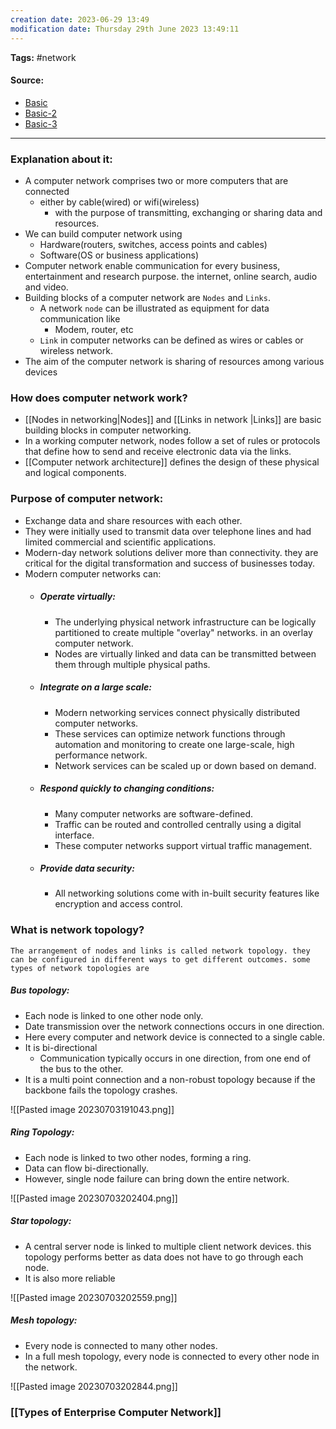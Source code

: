 ```yaml
---
creation date: 2023-06-29 13:49
modification date: Thursday 29th June 2023 13:49:11
---
```


**Tags:** #network 

#### Source:

* [Basic](https://www.ibm.com/topics/networking)
* [Basic-2](https://learn.microsoft.com/en-us/training/modules/network-fundamentals/2-network-types-topologies)
* [Basic-3](https://aws.amazon.com/what-is/computer-networking/)

--------------------------------------

### Explanation about it:

* A computer network comprises two or more computers that are connected
	* either by cable(wired) or wifi(wireless)
		* with the purpose of transmitting, exchanging or sharing data and resources.
* We can build computer network using 
	* Hardware(routers, switches, access points and cables)
	* Software(OS or business applications)
* Computer network enable communication for every business, entertainment and research purpose. the internet, online search, audio and video.
* Building blocks of a computer network are `Nodes` and `Links`.
	* A network `node` can be illustrated as equipment for data communication like
		* Modem, router, etc
	* `Link` in computer networks can be defined as wires or cables or wireless network.
* The aim of the computer network is sharing of resources among various devices

### How does computer network work?

* [[Nodes in networking|Nodes]] and [[Links in network |Links]] are basic building blocks in computer networking. 
* In a working computer network, nodes follow a set of rules or protocols that define how to send and receive electronic data via the links.
* [[Computer network architecture]] defines the design of these physical and logical components.

### Purpose of computer network:

* Exchange data and share resources with each other.
* They were initially used to transmit data over telephone lines and had limited commercial and scientific applications.
* Modern-day network solutions deliver more than connectivity. they are critical for the digital transformation and success of businesses today.
* Modern computer networks can:
	* ##### Operate virtually:
		* The underlying physical network infrastructure can be logically partitioned to create multiple "overlay" networks. in an overlay computer network.
		* Nodes are virtually linked and data can be transmitted between them through multiple physical paths.
	* ##### Integrate on a large scale:
		* Modern networking services connect physically distributed computer networks.
		* These services can optimize network functions through automation and monitoring to create one large-scale, high performance network.
		* Network services can be scaled up or down based on demand.
	* ##### Respond quickly to changing conditions:
		* Many computer networks are software-defined.
		* Traffic can be routed and controlled centrally using a digital interface.
		* These computer networks support virtual traffic management.
	* ##### Provide data security:
		* All networking solutions come with in-built security features like encryption and access control.


### What is network topology?

	The arrangement of nodes and links is called network topology. they can be configured in different ways to get different outcomes. some types of network topologies are

##### Bus topology:
* Each node is linked to one other node only.
* Date transmission over the network connections occurs in one direction.
* Here every computer and network device is connected to a single cable.
* It is bi-directional
	* Communication typically occurs in one direction, from one end of the bus to the other.
* It is a multi point connection and a non-robust topology because if the backbone fails the topology crashes.



![[Pasted image 20230703191043.png]]


##### Ring Topology:
* Each node is linked to two other nodes, forming a ring.
* Data can flow bi-directionally.
* However, single node failure can bring down the entire network.

![[Pasted image 20230703202404.png]]


##### Star topology:
* A central server node is linked to multiple client network devices. this topology performs better as data does not have to go through each node.
* It is also more reliable


![[Pasted image 20230703202559.png]]


##### Mesh topology:
* Every node is connected to many other nodes.
* In a full mesh topology, every node is connected to every other node in the network.

![[Pasted image 20230703202844.png]]


### [[Types of Enterprise Computer Network]]

